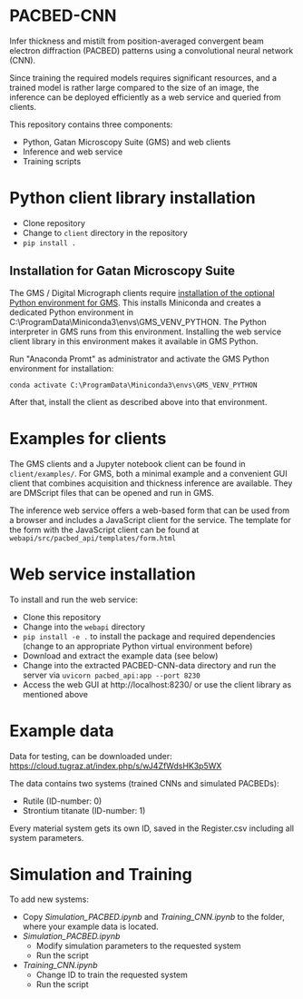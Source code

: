 # PACBED-CNN

Infer thickness and mistilt from position-averaged convergent beam electron
diffraction (PACBED) patterns using a convolutional neural network (CNN).

Since training the required models requires significant resources, and a trained
model is rather large compared to the size of an image, the inference can be
deployed efficiently as a web service and queried from clients.

This repository contains three components:

* Python, Gatan Microscopy Suite (GMS) and web clients
* Inference and web service
* Training scripts

# Python client library installation

* Clone repository
* Change to `client` directory in the repository
* `pip install .`

## Installation for Gatan Microscopy Suite

The GMS / Digital Micrograph clients require [installation of the optional Python environment for GMS](https://www.gatan.com/python-installation). This installs Miniconda and creates a
dedicated Python environment in C:\ProgramData\Miniconda3\envs\GMS_VENV_PYTHON. The Python interpreter in GMS runs from this environment. Installing the web service client library in this environment makes it available in GMS Python.

Run "Anaconda Promt" as administrator and activate the GMS Python environment for installation:

```
conda activate C:\ProgramData\Miniconda3\envs\GMS_VENV_PYTHON
```

After that, install the client as described above into that environment.

# Examples for clients

The GMS clients and a Jupyter notebook client can be found in
`client/examples/`. For GMS, both a minimal example and a convenient GUI client
that combines acquisition and thickness inference are available. They are
DMScript files that can be opened and run in GMS.

The inference web service offers a web-based form that can be used from a
browser and includes a JavaScript client for the service. The template for the form
with the JavaScript client can be found at `webapi/src/pacbed_api/templates/form.html`

# Web service installation

To install and run the web service:

- Clone this repository
- Change into the `webapi` directory
- `pip install -e .` to install the package and required dependencies (change to an appropriate Python virtual environment before)
- Download and extract the example data (see below)
- Change into the extracted PACBED-CNN-data directory and run the server via `uvicorn pacbed_api:app --port 8230`
- Access the web GUI at http://localhost:8230/ or use the client library as mentioned above

# Example data

Data for testing, can be downloaded under:
https://cloud.tugraz.at/index.php/s/wJ4ZfWdsHK3p5WX

The data contains two systems (trained CNNs and simulated PACBEDs):
  - Rutile (ID-number: 0)
  - Strontium titanate (ID-number: 1)

Every material system gets its own ID, saved in the Register.csv including all system parameters.

# Simulation and Training

To add new systems:

- Copy *Simulation_PACBED.ipynb* and *Training_CNN.ipynb* to the folder, where your example data is located.
- *Simulation_PACBED.ipynb*
  - Modify simulation parameters to the requested system
  - Run the script
- *Training_CNN.ipynb*
  - Change ID to train the requested system
  - Run the script
